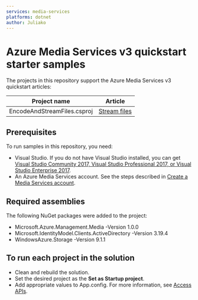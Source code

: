 ```yaml
---
services: media-services
platforms: dotnet
author: Juliako
---
```


# Azure Media Services v3 quickstart starter samples

The projects in this repository support the Azure Media Services v3 quickstart articles:

|Project name|Article|
|---|---|
|EncodeAndStreamFiles.csproj|[Stream files](https://docs.microsoft.com/azure/media-services/latest/stream-files-dotnet-quickstart)|

## Prerequisites

To run samples in this repository, you need:

* Visual Studio. If you do not have Visual Studio installed, you can get [Visual Studio Community 2017, Visual Studio Professional 2017, or Visual Studio Enterprise 2017](https://www.visualstudio.com/downloads/).
* An Azure Media Services account. See the steps described in [Create a Media Services account](https://docs.microsoft.com/azure/media-services/latest/create-account-cli-quickstart).

## Required assemblies

The following NuGet packages were added to the project: 

* Microsoft.Azure.Management.Media -Version 1.0.0
* Microsoft.IdentityModel.Clients.ActiveDirectory -Version 3.19.4
* WindowsAzure.Storage  -Version 9.1.1

## To run each project in the solution

* Clean and rebuild the solution.
* Set the desired project as the **Set as Startup project**.
* Add appropriate values to App.config. For more information, see [Access APIs](https://docs.microsoft.com/azure/media-services/latest/access-api-cli-how-to).

